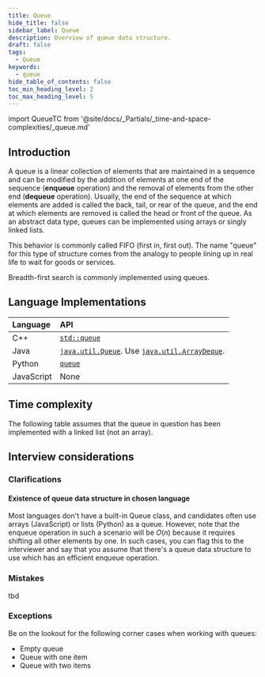 ```yaml
---
title: Queue
hide_title: false
sidebar_label: Queue
description: Overview of queue data structure.
draft: false
tags: 
  - Queue
keywords: 
  - queue
hide_table_of_contents: false
toc_min_heading_level: 2
toc_max_heading_level: 5
---
```


import QueueTC from '@site/docs/_Partials/_time-and-space-complexities/_queue.md'

## Introduction

A queue is a linear collection of elements that are maintained in a sequence and can be modified by the addition of elements at one end of the sequence (**enqueue** operation) and the removal of elements from the other end (**dequeue** operation). Usually, the end of the sequence at which elements are added is called the back, tail, or rear of the queue, and the end at which elements are removed is called the head or front of the queue. As an abstract data type, queues can be implemented using arrays or singly linked lists.

This behavior is commonly called FIFO (first in, first out). The name "queue" for this type of structure comes from the analogy to people lining up in real life to wait for goods or services.

Breadth-first search is commonly implemented using queues.

## Language Implementations

| Language | API |
| :-- | :-- |
| C++ | [`std::queue`](https://docs.microsoft.com/en-us/cpp/standard-library/queue-class?view=msvc-170) |
| Java | [`java.util.Queue`](https://docs.oracle.com/javase/10/docs/api/java/util/Queue.html). Use [`java.util.ArrayDeque`](https://docs.oracle.com/javase/10/docs/api/java/util/ArrayDeque.html). |
| Python | [`queue`](https://docs.python.org/3/library/queue.html) |
| JavaScript | None |

## Time complexity 

The following table assumes that the queue in question has been implemented with a linked list (not an array).

<QueueTC />

## Interview considerations

### Clarifications

#### Existence of queue data structure in chosen language

Most languages don't have a built-in Queue class, and candidates often use arrays (JavaScript) or lists (Python) as a queue. However, note that the enqueue operation in such a scenario will be $O(n)$ because it requires shifting all other elements by one. In such cases, you can flag this to the interviewer and say that you assume that there's a queue data structure to use which has an efficient enqueue operation.

### Mistakes

tbd 

### Exceptions

Be on the lookout for the following corner cases when working with queues:

- Empty queue
- Queue with one item 
- Queue with two items
